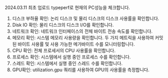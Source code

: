2024.03.11 최초 업로드
typeperf로 현재의 PC성능을 체크합니다.
1. 디스크 부하율 확인: 논리 디스크 및 물리 디스크의 디스크 사용률을 확인합니다.
2. Disk IO 확인: 물리 디스크의 디스크 I/O를 확인합니다.
3. 네트워크 확인: 네트워크 인터페이스의 전체 바이트 전송 속도를 확인합니다.
4. 메모리 확인: 시스템 메모리 사용량을 확인합니다. 두 가지 메트릭을 사용하여 커밋된 바이트 사용률 및 사용 가능한 메가바이트 수를 모니터링합니다.
5. CPU 확인: 전체 프로세서의 CPU 사용률을 확인합니다.
6. 프로세스 확인: 시스템에서 실행 중인 프로세스 수를 확인합니다.
7. 스레드 확인: 시스템에서 실행 중인 스레드 수를 확인합니다.
8. GPU확인: utilization.gpu 쿼리를 사용하여 GPU의 사용률을 측정합니다.